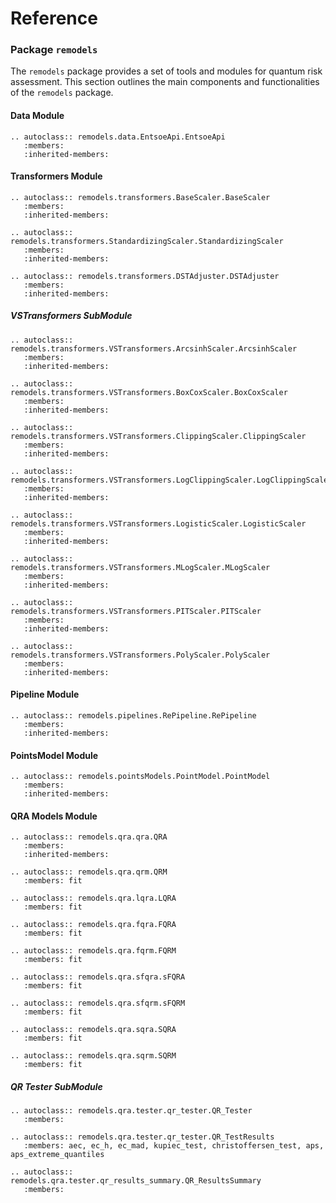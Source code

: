 # Reference

### Package `remodels`

The `remodels` package provides a set of tools and modules for quantum risk assessment. This section outlines the main components and functionalities of the `remodels` package.

#### Data Module

```{eval-rst}
.. autoclass:: remodels.data.EntsoeApi.EntsoeApi
   :members:
   :inherited-members:
```

#### Transformers Module

```{eval-rst}
.. autoclass:: remodels.transformers.BaseScaler.BaseScaler
   :members:
   :inherited-members:
```

```{eval-rst}
.. autoclass:: remodels.transformers.StandardizingScaler.StandardizingScaler
   :members:
   :inherited-members:
```

```{eval-rst}
.. autoclass:: remodels.transformers.DSTAdjuster.DSTAdjuster
   :members:
   :inherited-members:
```

##### VSTransformers SubModule

```{eval-rst}
.. autoclass:: remodels.transformers.VSTransformers.ArcsinhScaler.ArcsinhScaler
   :members:
   :inherited-members:
```

```{eval-rst}
.. autoclass:: remodels.transformers.VSTransformers.BoxCoxScaler.BoxCoxScaler
   :members:
   :inherited-members:
```

```{eval-rst}
.. autoclass:: remodels.transformers.VSTransformers.ClippingScaler.ClippingScaler
   :members:
   :inherited-members:
```

```{eval-rst}
.. autoclass:: remodels.transformers.VSTransformers.LogClippingScaler.LogClippingScaler
   :members:
   :inherited-members:
```

```{eval-rst}
.. autoclass:: remodels.transformers.VSTransformers.LogisticScaler.LogisticScaler
   :members:
   :inherited-members:
```

```{eval-rst}
.. autoclass:: remodels.transformers.VSTransformers.MLogScaler.MLogScaler
   :members:
   :inherited-members:
```

```{eval-rst}
.. autoclass:: remodels.transformers.VSTransformers.PITScaler.PITScaler
   :members:
   :inherited-members:
```

```{eval-rst}
.. autoclass:: remodels.transformers.VSTransformers.PolyScaler.PolyScaler
   :members:
   :inherited-members:
```

#### Pipeline Module

```{eval-rst}
.. autoclass:: remodels.pipelines.RePipeline.RePipeline
   :members:
   :inherited-members:
```

#### PointsModel Module

```{eval-rst}
.. autoclass:: remodels.pointsModels.PointModel.PointModel
   :members:
   :inherited-members:
```

#### QRA Models Module

```{eval-rst}
.. autoclass:: remodels.qra.qra.QRA
   :members:
   :inherited-members:
```

```{eval-rst}
.. autoclass:: remodels.qra.qrm.QRM
   :members: fit
```

```{eval-rst}
.. autoclass:: remodels.qra.lqra.LQRA
   :members: fit
```

```{eval-rst}
.. autoclass:: remodels.qra.fqra.FQRA
   :members: fit
```

```{eval-rst}
.. autoclass:: remodels.qra.fqrm.FQRM
   :members: fit
```

```{eval-rst}
.. autoclass:: remodels.qra.sfqra.sFQRA
   :members: fit
```

```{eval-rst}
.. autoclass:: remodels.qra.sfqrm.sFQRM
   :members: fit
```

```{eval-rst}
.. autoclass:: remodels.qra.sqra.SQRA
   :members: fit
```

```{eval-rst}
.. autoclass:: remodels.qra.sqrm.SQRM
   :members: fit
```

##### QR Tester SubModule

```{eval-rst}
.. autoclass:: remodels.qra.tester.qr_tester.QR_Tester
   :members:
```

```{eval-rst}
.. autoclass:: remodels.qra.tester.qr_tester.QR_TestResults
   :members: aec, ec_h, ec_mad, kupiec_test, christoffersen_test, aps, aps_extreme_quantiles
```

```{eval-rst}
.. autoclass:: remodels.qra.tester.qr_results_summary.QR_ResultsSummary
   :members:
```
